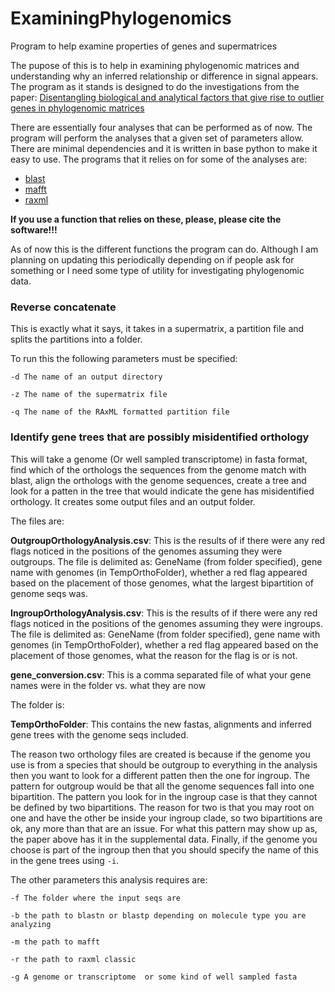 # ExaminingPhylogenomics
Program to help examine properties of genes and supermatrices

The pupose of this is to help in examining phylogenomic matrices and understanding why an inferred relationship or difference in signal appears. The program as it stands is designed to do the investigations from the paper: [Disentangling biological and analytical factors that give rise to outlier genes in phylogenomic matrices](https://www.biorxiv.org/content/10.1101/2020.04.20.049999v1.abstract)

There are essentially four analyses that can be performed as of now. The program will perform the analyses that a given set of parameters allow. There are minimal dependencies and it is written in base python to make it easy to use. The programs that it relies on for some of the analyses are:

- [blast](https://blast.ncbi.nlm.nih.gov/Blast.cgi)
- [mafft](https://mafft.cbrc.jp/alignment/software/)
- [raxml](https://github.com/stamatak/standard-RAxML)

**If you use a function that relies on these, please, please cite the software!!!**

As of now this is the different functions the program can do. Although I am planning on updating this periodically depending on if people ask for something or I need some type of utility for investigating phylogenomic data.

### Reverse concatenate

This is exactly what it says, it takes in a supermatrix, a partition file and splits the partitions into a folder.

To run this the following parameters must be specified:

```-d The name of an output directory```

```-z The name of the supermatrix file```

```-q The name of the RAxML formatted partition file```

### Identify gene trees that are possibly misidentified orthology

This will take a genome (Or well sampled transcriptome) in fasta format, find which of the orthologs the sequences from the genome match with blast, align the orthologs with the genome sequences, create a tree and look for a patten in the tree that would indicate the gene has misidentified orthology. It creates some output files and an output folder.

The files are:

**OutgroupOrthologyAnalysis.csv**: This is the results of if there were any red flags noticed in the positions of the genomes assuming they were outgroups. The file is delimited as: GeneName (from folder specified), gene name with genomes (in TempOrthoFolder), whether a red flag appeared based on the placement of those genomes, what the largest bipartition of genome seqs was.

**IngroupOrthologyAnalysis.csv**: This is the results of if there were any red flags noticed in the positions of the genomes assuming they were ingroups. The file is delimited as: GeneName (from folder specified), gene name with genomes (in TempOrthoFolder), whether a red flag appeared based on the placement of those genomes, what the reason for the flag is or is not.

**gene_conversion.csv**: This is a comma separated file of what your gene names were in the folder vs. what they are now

The folder is:

**TempOrthoFolder**: This contains the new fastas, alignments and inferred gene trees with the genome seqs included.

The reason two orthology files are created is because if the genome you use is from a species that should be outgroup to everything in the analysis then you want to look for a different patten then the one for ingroup. The pattern for outgroup would be that all the genome sequences fall into one bipartition. The pattern you look for in the ingroup case is that they cannot be defined by two bipartitions. The reason for two is that you may root on one and have the other be inside your ingroup clade, so two bipartitions are ok, any more than that are an issue. For what this pattern may show up as, the paper above has it in the supplemental data. Finally, if the genome you choose is part of the ingroup then that you should specify the name of this in the gene trees using ```-i```.

The other parameters this analysis requires are:

```-f The folder where the input seqs are```

```-b the path to blastn or blastp depending on molecule type you are analyzing```

```-m the path to mafft```

```-r the path to raxml classic```

```-g A genome or transcriptome  or some kind of well sampled fasta```










